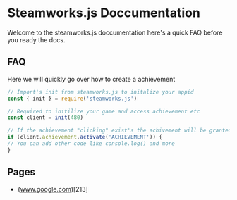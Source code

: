 # Steamworks.js Doccumentation
Welcome to the steamworks.js doccumentation here's a quick FAQ before you ready the docs.
## FAQ
Here we will quickly go over how to create a achievement 

```js 
// Import's init from steamworks.js to initalize your appid
const { init } = require('steamworks.js')

// Required to initilize your game and access achievement etc
const client = init(480)

// If the achievement "clicking" exist's the achivement will be granted to the user.
if (client.achievement.activate('ACHIEVEMENT')) {
// You can add other code like console.log() and more
}
```
## Pages

* (www.google.com)[213]
